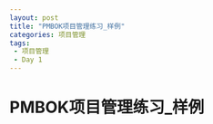 ```yaml
---
layout: post
title: "PMBOK项目管理练习_样例"
categories: 项目管理
tags: 
 - 项目管理
 - Day 1
--- 
```


# PMBOK项目管理练习_样例


